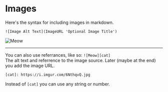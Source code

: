 # Images

Here's the syntax for including images in markdown.

```
![Image Alt Text](ImageURL 'Optional Image Title')
```

![Meow](https://i.imgur.com/6NthqvQ.jpg "Cats ❤️ Markdown")

___

You can also use referrances, like so: `![Meow][cat]`  
The alt text and referrence to the image source.
Later (maybe at the end) you add the image URL.

`[cat]: https://i.imgur.com/6NthqvQ.jpg`

Instead of `[cat]` you can use any string or number.